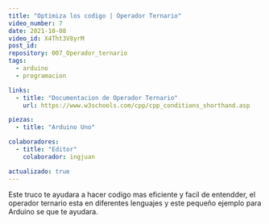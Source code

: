 ```yaml
---
title: "Optimiza los codigo | Operador Ternario"
video_number: 7
date: 2021-10-08
video_id: X4Tht3V8yrM
post_id:
repository: 007_Operador_ternario
tags:
  - arduino
  - programacion

links:
  - title: "Documentacion de Operador Ternario"
    url: https://www.w3schools.com/cpp/cpp_conditions_shorthand.asp

piezas:
  - title: "Arduino Uno"

colaboradores:
  - title: "Editor"
    colaborador: ingjuan

actualizado: true
---
```


Este truco te ayudara a hacer codigo mas eficiente y facil de entendder, el operador ternario esta en diferentes lenguajes y este pequeño ejemplo para Arduino se que te ayudara.
